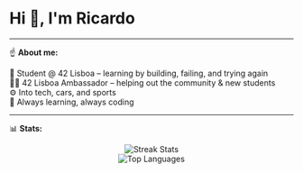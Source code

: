 # Hi 👋, I'm Ricardo

---

☝️ **About me:**

🧠 Student @ 42 Lisboa – learning by building, failing, and trying again  
👨‍💻 42 Lisboa Ambassador – helping out the community & new students  
⚙️ Into tech, cars, and sports  
🚀 Always learning, always coding  

---

📊 **Stats:**

<!-- GitHub Stats Widgets -->
<p align="center">
  <img src="https://github-readme-streak-stats.herokuapp.com?user=YOUR_USERNAME&theme=dark&hide_border=true" alt="Streak Stats"/>
  <br>
  <img src="https://github-readme-stats.vercel.app/api/top-langs/?username=ricmanue97&layout=compact&theme=dark&hide_border=true" alt="Top Languages"/>
</p>
